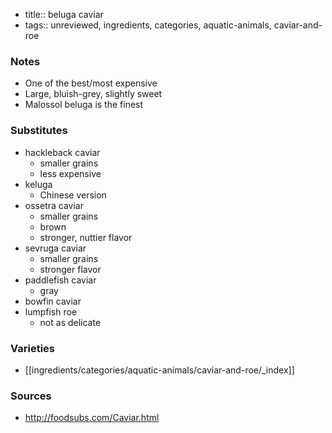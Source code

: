 - title:: beluga caviar
- tags:: unreviewed, ingredients, categories, aquatic-animals, caviar-and-roe
### Notes
- One of the best/most expensive 
- Large, bluish-grey, slightly sweet
- Malossol beluga is the finest

### Substitutes
- hackleback caviar
	- smaller grains
	- less expensive
- keluga
	- Chinese version
- ossetra caviar
	- smaller grains
	- brown
	- stronger, nuttier flavor
- sevruga caviar
	- smaller grains
	- stronger flavor
- paddlefish caviar
	- gray
- bowfin caviar
- lumpfish roe
	- not as delicate

### Varieties
* [[ingredients/categories/aquatic-animals/caviar-and-roe/_index]]

### Sources
* http://foodsubs.com/Caviar.html
